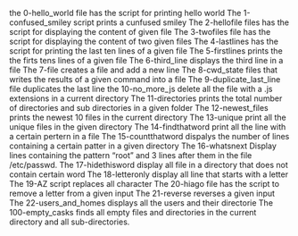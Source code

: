 the 0-hello_world file has the script for printing hello world
The 1-confused_smiley script prints a cunfused smiley
The 2-hellofile files has the script for displaying the content of given file
The 3-twofiles file has the script for displaying the content of two given files
The 4-lastlines has the script for printing the last ten lines of a given file
The 5-firstlines prints the the firts tens lines of a given file
The 6-third_line displays the third line in a file
The 7-file creates a file and add a new line
The 8-cwd_state files that writes the results of a given command into a file
The 9-duplicate_last_line file duplicates the last line
the 10-no_more_js delete all the file with a .js extensions in a current directory
The 11-directories prints the total number of directories and sub directories in a given folder
The 12-newest_files prints the newest 10 files in the current directory
The 13-unique print all the unique files in the given directory
The 14-findthatword print all the line with a certain pertern in a file
The 15-countthatword dispalys the number of lines containing a certain patter in a given directory
The 16-whatsnext Display lines containing the pattern “root” and 3 lines after them in the file /etc/passwd.
The 17-hidethisword display all file in a directory that does not contain certain word
The 18-letteronly display all line that starts with a letter
The 19-AZ script replaces all character
The 20-hiago file has the script to remove a letter from a given input
The 21-reverse reverses a given input
The 22-users_and_homes displays all the users and their directorie 
The 100-empty_casks finds all empty files and directories in the current directory and all sub-directories. 
